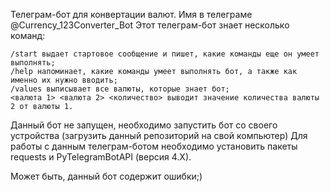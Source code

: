 Телеграм-бот для конвертации валют. Имя в телеграме @Currency_123Converter_Bot
Этот телеграм-бот знает несколько команд:

    /start выдает стартовое сообщение и пишет, какие команды еще он умеет выполнять;
    /help напоминает, какие команды умеет выполнять бот, а также как именно их нужно вводить;
    /values выписывает все валюты, которые знает бот;
    <валюта 1> <валюта 2> <количество> выводит значение количества валюты 2 от валюты 1.

Данный бот не запущен, необходимо запустить бот со своего устройства (загрузить данный репозиторий на свой компьютер) Для работы с данным телеграм-ботом необходимо установить пакеты requests и PyTelegramBotAPI (версия 4.X).

Может быть, данный бот содержит ошибки;)
